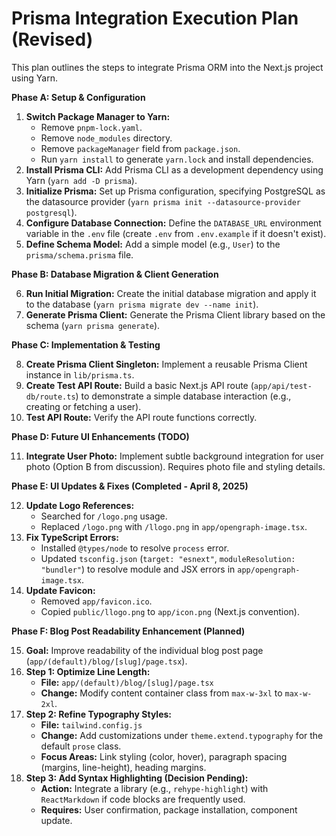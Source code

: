 # Prisma Integration Execution Plan (Revised)

This plan outlines the steps to integrate Prisma ORM into the Next.js project using Yarn.

**Phase A: Setup & Configuration**

1.  **Switch Package Manager to Yarn:**
    *   Remove `pnpm-lock.yaml`.
    *   Remove `node_modules` directory.
    *   Remove `packageManager` field from `package.json`.
    *   Run `yarn install` to generate `yarn.lock` and install dependencies.
2.  **Install Prisma CLI:** Add Prisma CLI as a development dependency using Yarn (`yarn add -D prisma`).
3.  **Initialize Prisma:** Set up Prisma configuration, specifying PostgreSQL as the datasource provider (`yarn prisma init --datasource-provider postgresql`).
4.  **Configure Database Connection:** Define the `DATABASE_URL` environment variable in the `.env` file (create `.env` from `.env.example` if it doesn't exist).
5.  **Define Schema Model:** Add a simple model (e.g., `User`) to the `prisma/schema.prisma` file.

**Phase B: Database Migration & Client Generation**

6.  **Run Initial Migration:** Create the initial database migration and apply it to the database (`yarn prisma migrate dev --name init`).
7.  **Generate Prisma Client:** Generate the Prisma Client library based on the schema (`yarn prisma generate`).

**Phase C: Implementation & Testing**

8.  **Create Prisma Client Singleton:** Implement a reusable Prisma Client instance in `lib/prisma.ts`.
9.  **Create Test API Route:** Build a basic Next.js API route (`app/api/test-db/route.ts`) to demonstrate a simple database interaction (e.g., creating or fetching a user).
10. **Test API Route:** Verify the API route functions correctly.

**Phase D: Future UI Enhancements (TODO)**

11. **Integrate User Photo:** Implement subtle background integration for user photo (Option B from discussion). Requires photo file and styling details.

**Phase E: UI Updates & Fixes (Completed - April 8, 2025)**

12. **Update Logo References:**
    *   Searched for `/logo.png` usage.
    *   Replaced `/logo.png` with `/llogo.png` in `app/opengraph-image.tsx`.
13. **Fix TypeScript Errors:**
    *   Installed `@types/node` to resolve `process` error.
    *   Updated `tsconfig.json` (`target: "esnext"`, `moduleResolution: "bundler"`) to resolve module and JSX errors in `app/opengraph-image.tsx`.
14. **Update Favicon:**
    *   Removed `app/favicon.ico`.
    *   Copied `public/llogo.png` to `app/icon.png` (Next.js convention).

**Phase F: Blog Post Readability Enhancement (Planned)**

15. **Goal:** Improve readability of the individual blog post page (`app/(default)/blog/[slug]/page.tsx`).
16. **Step 1: Optimize Line Length:**
    *   **File:** `app/(default)/blog/[slug]/page.tsx`
    *   **Change:** Modify content container class from `max-w-3xl` to `max-w-2xl`.
17. **Step 2: Refine Typography Styles:**
    *   **File:** `tailwind.config.js`
    *   **Change:** Add customizations under `theme.extend.typography` for the default `prose` class.
    *   **Focus Areas:** Link styling (color, hover), paragraph spacing (margins, line-height), heading margins.
18. **Step 3: Add Syntax Highlighting (Decision Pending):**
    *   **Action:** Integrate a library (e.g., `rehype-highlight`) with `ReactMarkdown` if code blocks are frequently used.
    *   **Requires:** User confirmation, package installation, component update.